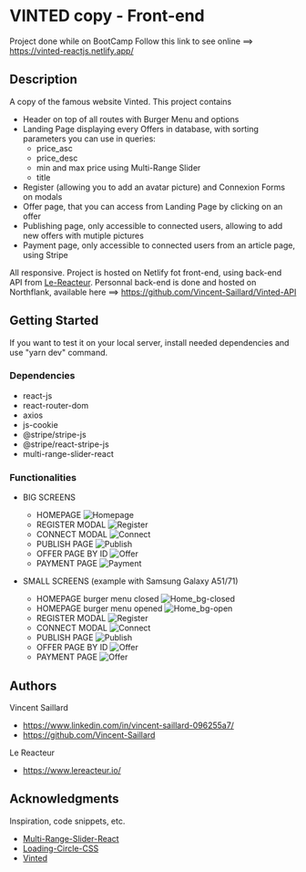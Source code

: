 # VINTED copy - Front-end

Project done while on BootCamp
Follow this link to see online ==>
https://vinted-reactjs.netlify.app/

## Description

A copy of the famous website Vinted.
This project contains

- Header on top of all routes with Burger Menu and options
- Landing Page displaying every Offers in database, with sorting parameters you can use in queries:
  - price_asc
  - price_desc
  - min and max price using Multi-Range Slider
  - title
- Register (allowing you to add an avatar picture) and Connexion Forms on modals
- Offer page, that you can access from Landing Page by clicking on an offer
- Publishing page, only accessible to connected users, allowing to add new offers with mutiple pictures
- Payment page, only accessible to connected users from an article page, using Stripe

All responsive.
Project is hosted on Netlify fot front-end, using back-end API from [Le-Reacteur](https://www.lereacteur.io/).
Personnal back-end is done and hosted on Northflank, available here ==>
https://github.com/Vincent-Saillard/Vinted-API

## Getting Started

If you want to test it on your local server, install needed dependencies and use "yarn dev" command.

### Dependencies

- react-js
- react-router-dom
- axios
- js-cookie
- @stripe/stripe-js
- @stripe/react-stripe-js
- multi-range-slider-react

### Functionalities

- BIG SCREENS

  - HOMEPAGE
    ![Homepage](image.png)
  - REGISTER MODAL
    ![Register](image-1.png)
  - CONNECT MODAL
    ![Connect](image-2.png)
  - PUBLISH PAGE
    ![Publish](image-3.png)
  - OFFER PAGE BY ID
    ![Offer](image-4.png)
  - PAYMENT PAGE
    ![Payment](image-5.png)

- SMALL SCREENS (example with Samsung Galaxy A51/71)
  - HOMEPAGE burger menu closed
    ![Home_bg-closed](image-6.png)
  - HOMEPAGE burger menu opened
    ![Home_bg-open](image-7.png)
  - REGISTER MODAL
    ![Register](image-8.png)
  - CONNECT MODAL
    ![Connect](image-9.png)
  - PUBLISH PAGE
    ![Publish](image-10.png)
  - OFFER PAGE BY ID
    ![Offer](image-11.png)
  - PAYMENT PAGE
    ![Offer](image-12.png)

## Authors

Vincent Saillard

- https://www.linkedin.com/in/vincent-saillard-096255a7/
- https://github.com/Vincent-Saillard

Le Reacteur

- https://www.lereacteur.io/

## Acknowledgments

Inspiration, code snippets, etc.

- [Multi-Range-Slider-React](https://github.com/developergovindgupta/multi-range-slider-react-ts)
- [Loading-Circle-CSS](https://loading.io/css/)
- [Vinted](https://www.vinted.fr/)
